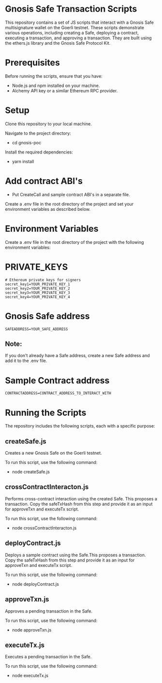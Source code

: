 # Gnosis Safe Transaction Scripts
This repository contains a set of JS scripts that interact with a Gnosis Safe multisignature wallet on the Goerli testnet. These scripts demonstrate various operations, including creating a Safe, deploying a contract, executing a transaction, and approving a transaction. They are built using the ethers.js library and the Gnosis Safe Protocol Kit.

# Prerequisites
Before running the scripts, ensure that you have:

- Node.js and npm installed on your machine.
- Alchemy API key or a similar Ethereum RPC provider.

# Setup
Clone this repository to your local machine.

Navigate to the project directory:
- cd gnosis-poc
  
Install the required dependencies:
- yarn install

# Add contract ABI's
- Put CreateCall and sample contract ABI's in a separate file.
  
Create a .env file in the root directory of the project and set your environment variables as described below.

# Environment Variables

Create a .env file in the root directory of the project with the following environment variables:
# PRIVATE_KEYS
    # Ethereum private keys for signers
    secret_key1=YOUR_PRIVATE_KEY_1
    secret_key2=YOUR_PRIVATE_KEY_2
    secret_key3=YOUR_PRIVATE_KEY_3
    secret_key4=YOUR_PRIVATE_KEY_4

# Gnosis Safe address
    SAFEADDRESS=YOUR_SAFE_ADDRESS
## Note:
If you don't already have a Safe address, create a new Safe address and add it to the .env file.

# Sample Contract address
    CONTRACTADDRESS=CONTRACT_ADDRESS_TO_INTERACT_WITH
# Running the Scripts
The repository includes the following scripts, each with a specific purpose:

## createSafe.js
Creates a new Gnosis Safe on the Goerli testnet.

To run this script, use the following command:
- node createSafe.js

## crossContractInteracton.js
Performs cross-contract interaction using the created Safe. This proposes a transaction.
Copy the safeTxHash from this step and provide it as an input for approveTxn and executeTx script.

To run this script, use the following command:
- node crossContractInteracton.js

## deployContract.js
Deploys a sample contract using the Safe.This proposes a transaction.
Copy the safeTxHash from this step and provide it as an input for approveTxn and executeTx script.

To run this script, use the following command:
- node deployContract.js

## approveTxn.js
Approves a pending transaction in the Safe.

To run this script, use the following command:
- node approveTxn.js

## executeTx.js
Executes a pending transaction in the Safe.

To run this script, use the following command:
- node executeTx.js
